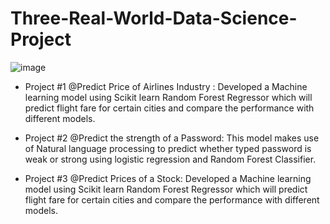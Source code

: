 # Three-Real-World-Data-Science-Project

![image](https://user-images.githubusercontent.com/69526562/138893863-15662a5f-b7d7-42f1-bd90-5366b15b120a.png)

* Project #1 @Predict Price of Airlines Industry : Developed a Machine learning model using Scikit learn Random Forest Regressor which will predict flight fare for certain cities and compare the performance with different models.

* Project #2 @Predict the strength of a Password: This model makes use of Natural language processing to predict whether typed password is weak or strong using logistic regression and Random Forest Classifier.

* Project #3 @Predict Prices of a Stock: Developed a Machine learning model using Scikit learn Random Forest Regressor which will predict flight fare for certain cities and compare the performance with different models.

